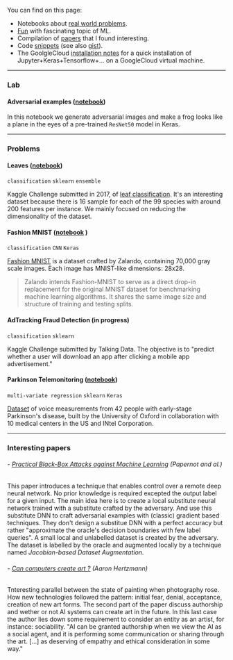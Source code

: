 You can find on this page:
- Notebooks about [real world problems](https://maxpv.github.io/#real-world-problems).
- [Fun](https://maxpv.github.io/#lab) with fascinating topic of ML.
- Compilation of [papers](https://maxpv.github.io/#interesting-papers) that I found interesting.
- Code [snippets](snippets.md) (see also [gist](https://gist.github.com/maxpv)).
- The GoolgleCloud [installation notes](installation.md) for a quick installation of Jupyter+Keras+Tensorflow+... on a GoogleCloud virtual machine.

---- 

### Lab
#### Adversarial examples ([notebook](https://github.com/maxpv/maxpv.github.io/blob/master/notebooks/Adversarial_ResNet50.ipynb))
In this notebook we generate adversarial images and make a frog looks like a plane in the eyes of a pre-trained `ResNet50` model in Keras.

----

### Problems

#### Leaves ([notebook](https://github.com/maxpv/maxpv.github.io/blob/master/notebooks/leaves.ipynb))
`classification` `sklearn` `ensemble` 

Kaggle Challenge submitted in 2017, of [leaf classification](https://www.kaggle.com/c/leaf-classification/data). It's an interesting dataset because there is 16 sample for each of the 99 species with around 200 features per instance. We mainly focused on reducing the dimensionality of the dataset.

#### Fashion MNIST ([notebook](https://github.com/maxpv/maxpv.github.io/blob/master/notebooks/Fashion_MNIST.ipynb) )
`classification` `CNN` `Keras`

[Fashion MNIST](https://github.com/zalandoresearch/fashion-mnist) is a dataset crafted by Zalando, containing 70,000 gray scale images. Each image has MNIST-like dimensions: 28x28.
> Zalando intends Fashion-MNIST to serve as a direct drop-in replacement for the original MNIST dataset for benchmarking machine learning algorithms. It shares the same image size and structure of training and testing splits.

#### AdTracking Fraud Detection (in progress)
`classification` `sklearn`

Kaggle Challenge submitted by Talking Data. The objective is to "predict whether a user will download an app after clicking a mobile app advertisement."

#### Parkinson Telemonitoring ([notebook](https://www.kaggle.com/mountainguest/parkinson-telemonitoring-regression-with-keras))

`multi-variate regression` `sklearn` `Keras`

[Dataset](https://archive.ics.uci.edu/ml/datasets/Parkinsons+Telemonitoring) of voice measurements from 42 people with early-stage Parkinson's disease, built by the University of Oxford in collaboration with 10 medical centers in the US and INtel Corporation.

----

### Interesting papers

###### - [Practical Black-Box Attacks against Machine Learning](https://arxiv.org/abs/1602.02697) (Papernot and al.)
This paper introduces a technique that enables control over a remote deep neural network. No prior knowledge is required excepted the output label for a given input. The main idea here is to create a local substitute neural network trained with a substitute crafted by the adversary. And  use this substitute DNN to craft adversarial examples with (classic) gradient based techniques. They don't design a substitue DNN with a perfect accuracy but rather "approximate the oracle's decision boundaries with few label queries". A small local and unlabelled dataset is created by the adversary. The dataset is labelled by the oracle and augmented locally by a technique named *Jacobian-based Dataset Augmentation*.

###### - [Can computers create art ?](https://arxiv.org/abs/1801.04486) (Aaron Hertzmann)
Tnteresting parallel between the state of painting when photography rose. How new technologies followed the pattern: initial fear, denial, acceptance, creation of new art forms. The second part of the paper discuss authorship and wether or not AI systems can create art in the future. In this last case the author lies down some requirement to consider an entity as an artist, for instance: sociability. "AI can be granted authorship when we view the AI as a social agent, and it is performing some communication or sharing through the art. [...] as deserving of empathy and ethical consideration in some way."
